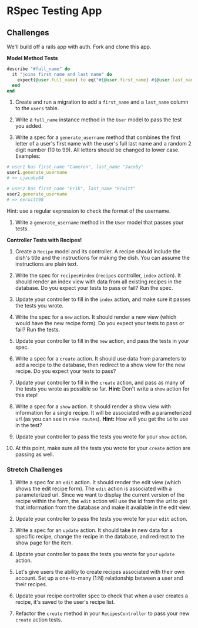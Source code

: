 # RSpec Testing App

## Challenges


We'll build off a rails app with auth. Fork and clone this app.

**Model Method Tests**
  ```ruby
  describe "#full_name" do
    it "joins first name and last name" do
      expect(@user.full_name).to eq("#{@user.first_name} #{@user.last_name}")
    end
  end
  ```

1. Create and run a migration to add a `first_name` and a `last_name` column to the `users` table.

1. Write a `full_name` instance method in the `User` model to pass the test you added.

1. Write a spec for a `generate_username` method that combines the first letter of a user's first name with the user's full last name and a random 2 digit number (10 to 99). All letters should be changed to lower case. Examples:

  ```ruby
  # user1 has first_name "Cameron", last_name "Jacoby"
  user1.generate_username
  # => cjacoby64

  # user2 has first_name "Erik", last_name "Erwitt"
  user2.generate_username
  # => eerwitt98
  ```

  Hint: use a regular expression to check the format of the username.

1. Write a `generate_username` method in the `User` model that passes your tests.


**Controller Tests with Recipes!**

1. Create a `Recipe` model and its controller. A recipe should include the dish's title and the instructions for making the dish. You can assume the instructions are plain text.

1. Write the spec for `recipes#index` (`recipes` controller, `index` action). It should render an index view with data from all existing recipes in the database. Do you expect your tests to pass or fail? Run the spec.

1. Update your controller to fill in the `index` action, and make sure it passes the tests you wrote.

1. Write the spec for a `new` action. It should render a new view (which would have the new recipe form). Do you expect your tests to pass or fail? Run the tests.

1. Update your controller to fill in the `new` action, and pass the tests in your spec.

1. Write a spec for a `create` action. It should use data from parameters to add a recipe to the database, then redirect to a show view for the new recipe. Do you expect your tests to pass?

1. Update your controller to fill in the `create` action, and pass as many of the tests you wrote as possible so far. **Hint:** Don't write a `show` action for this step!

1. Write a spec for a `show` action. It should render a show view with information for a single recipe. It will be associated with a parameterized url (as you can see in `rake routes`).  **Hint:** How will you get the `id` to use in the test?

1. Update your controller to pass the tests you wrote for your `show` action.

1. At this point, make sure all the tests you wrote for your `create` action are passing as well.

### Stretch Challenges

1. Write a spec for an `edit` action. It should render the edit view (which shows the edit recipe form). The `edit` action is associated with a parameterized url. Since we want to display the current version of the recipe within the form, the `edit` action will use the id from the url to get that information from the database and make it available in the edit view.

1. Update your controller to pass the tests you wrote for your `edit` action.

1. Write a spec for an `update` action. It should take in new data for a specific recipe, change the recipe in the database, and redirect to the show page for the item.

1. Update your controller to pass the tests you wrote for your `update` action.

1. Let's give users the ability to create recipes associated with their own account. Set up a one-to-many (1:N) relationship between a user and their recipes.

1. Update your recipe controller spec to check that when a user creates a recipe, it's saved to the user's recipe list.

1. Refactor the `create` method in your `RecipesController` to pass your new `create` action tests.
